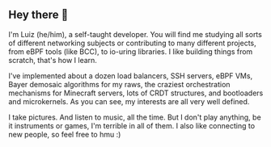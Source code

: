 ## Hey there 👋

I'm Luiz (he/him), a self-taught developer. You will find me studying all sorts of different networking subjects or contributing to many different projects, from eBPF tools (like BCC), to io-uring libraries. I like building things from scratch, that's how I learn.

I've implemented about a dozen load balancers, SSH servers, eBPF VMs, Bayer demosaic algorithms for my raws, the craziest orchestration mechanisms for Minecraft servers, lots of CRDT structures, and bootloaders and microkernels. As you can see, my interests are all very well defined.

I take pictures. And listen to music, all the time. But I don't play anything, be it instruments or games, I'm terrible in all of them. I also like connecting to new people, so feel free to hmu :)
